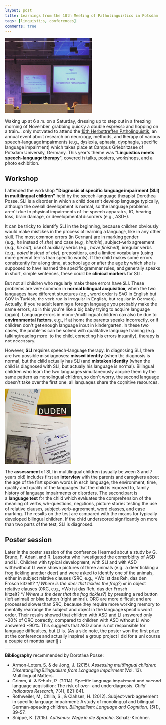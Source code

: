 ```yaml
---
layout: post
title: Learnings from the 10th Meeting of Patholinguistics in Potsdam
tags: [linguistics, conferences]
comments: true
---
```


![cover](../assets/img/patholinguisticsMeetupPotsdam.png)

Waking up at 6 a.m. on a Saturday, dressing up to step out in a freezing morning of November, grabbing quickly a double espresso and hopping on a train... only motivated to attend the [10th Herbsttreffen Patholinguistik](https://www.herbsttreffen.vpl-ev.de/), an annual event about research on neurology, methods, and therapy of various speech-language impairments (e.g., dyslexia, aphasia, dysphagia, specific language impairment) which takes place at Campus Griebnitzsee of Potsdam University, Germany. This year's theme was "**Linguistics meets speech-language therapy**", covered in talks, posters, workshops, and a photo exhibition. 

## Workshop

I attended the workshop **"Diagnosis of specific language impairment (SLI) in multilingual children"** held by the speech-language therapist Dorothea Posse. SLI is a disorder in which a child doesn't develop language typically, although the overall development is normal, so the language problems aren't due to physical impairments of the speech apparatus, IQ, hearing loss, brain damage, or developmental disorders (e.g., ASD*).

It can be tricky to  identify SLI in the beginning, because children obviously would make mistakes in the process of learning a language, like in any other skill. The most common errors (in German) are in marking gender (e.g., *he* instead of *she*) and case (e.g., *him/his*), subject-verb agreement (e.g., *he eat*), use of auxiliary verbs (e.g., *have finished*), irregular verbs (e.g., *eated* instead of *ate*), prepositions, and a limited vocabulary (using more general terms than specific words). If the child makes some errors consistently for a long time, at school age or after the age by which she is supposed to have learned the specific grammar rules, and generally speaks in short, simple sentences, these could be **clinical markers** for SLI. 

But not all children who regularly make these errors have SLI. These problems are very common in **normal bilingual acquisition**, when the two languages have different structures (e.g., word order is SVO in English but SOV in Turkish; the verb *run* is irregular in English, but regular in German). Actually, if you're adult learning a foreign language you probably make the same errors, so in this you're like a big baby trying to acquire language (again). Language errors in mono-/multilingual children can also be due to **environmental factors**, e.g., if at home the parents speaks incorrectly, or if children don't get enough language input in kindergarten. In these two cases, the problems can be solved with qualitative language training (e.g. talking/reading more  to the child, correcting his errors instantly), therapy is not necessary.

However, **SLI** requires speech-language therapy. In diagnosing SLI, there are two possible misdiagnoses: **missed identity** (when the diagnosis is normal, but the child actually has SLI) and **mistaken identity** (when the child is diagnosed with SLI, but actually his language is normal). Bilingual children who learn the two languages simultaneously acquire them by the same pattern as monolingual children, so don't worry, the second language doesn't take over the first one, all languages share the cognitive resources. 

![goodies bag](../assets/img/10PatholinguisticsMeetup.jpg)

The **assessment** of SLI in multilingual children (usually between 3 and 7 years old) includes first an **interview** with the parents and caregivers about the age of the first spoken words in each language, the environment, time, quality and quality of the languages that the child is exposed to, family history of language impairments or disorders. The second part is a **language test** for the child which evaluates the comprehension of the meaning of verbs, wh-questions, negations, picture stories testing the use of relative clauses, subject-verb-agreement, word classes, and case marking. The results on the test are compared with the means for typically developed bilingual children. If the child underscored significantly on more than two parts of the test, SLI is diagnosed.

## Poster session

Later in the poster session of the conference I learned about a study by G. Bruno, F. Adani, and R. Lassotta who investigated the comorbidity of ASD and LI. Children with typical development, with SLI and with ASD with/without LI were shown pictures of three animals (e.g., a deer tickling a frog tickling another deer) and were asked to identify one of the animals, either in subject relative clauses (SRC, e.g., *Wo ist das Reh, das den Frosch kitzelt? */ *Where is the deer that tickles the frog?*) or in object relative clauses (ORC, e.g., *Wo ist das Reh, das der Frosch kitzelt? */ *Where is the deer that the frog tickles?*) by pressing a red button (left animal) or blue button (right animal). ORC are more difficult and are processed slower than SRC, because they require more working memory to mentally rearrange the subject and object in the language specific word order. Their results showed that children with ASD and LI answered only ~20% of ORC correctly, compared to children with ASD without LI who answered ~90%. This suggests that ASD alone is not responsible for language difficulties, but LI is. (As a side note, the poster won the first prize at the conference and actually inspired a group project I did for a uni course a couple of months later 🙂 )

* * * * *

**Bibliography** recommended by Dorothea Posse:

-   Armon-Lotem, S. & de Jong, J. (2015). *Assessing multilingual children: Disentangling Bilingualism from Language Impairment* (Vol. 13). Multilingual Matters.
-   Grimm, A. & Schulz, P. (2014). Specific language impairment and second language acquisition: The risk of over- and underdiagnosis. *Child Indicators Research, 7*(4), 821-841.
-   Rothweiler, M., Chilla, S., & Clahsen, H. (2012). Subject-verb agreement in specific language impairment: A study of monolingual and bilingual German-speaking children. *Bilingualism: Language and Cognition, 15*(1), 39-57.
-   Snippe, K. (2015). *Autismus*: *Wege in die Sprache*. Schulz-Kirchner.